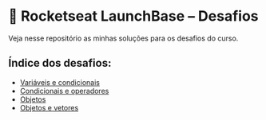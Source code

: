 # 	:rocket: Rocketseat LaunchBase – Desafios

Veja nesse repositório as minhas soluções para os desafios do curso. 

## Índice dos desafios:

* [Variáveis e condicionais](https://github.com/dhiego-gomes/rocketseat-launchbase-desafios/tree/master/01-variaveis-operadores")
* <a href="#">Condicionais e operadores</a>
* <a href="#">Objetos</a>
* <a href="#">Objetos e vetores</a>

